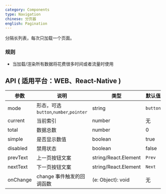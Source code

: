 ```yaml
---
category: Components
type: Navigation
chinese: 分页器
english: Pagination
---
```


分隔长列表，每次只加载一个页面。

### 规则
- 当加载/渲染所有数据将花费很多时间或者流量时使用

## API ( 适用平台：WEB、React-Native )

| 参数      | 说明                                     | 类型    |默认值 |
|-----------|----------------------------------------|--------|--------|
|  mode  | 形态，可选`button`,`number`,`pointer` | string | `button`  |
|  current  | 当前索引 | number  |  无  |
|  total  | 数据总数 | number  |  0  |
|  simple  | 是否显示数值 | boolean | true  |
|  disabled  | 禁用状态 | boolean | false  |
|  prevText  | 上一页按钮文案 | string/React.Element | `Prev`  |
|  nextText  | 下一页按钮文案 | string/React.Element | `Next`  |
|  onChange | change 事件触发的回调函数 | (e: Object): void | 无 |
